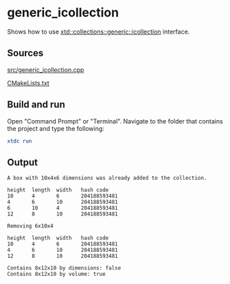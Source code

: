 # generic_icollection

Shows how to use [xtd::collections::generic::icollection](https://gammasoft71.github.io/xtd/reference_guides/latest/classxtd_1_1collections_1_1generic_1_1icollection.html) interface.

## Sources

[src/generic_icollection.cpp](src/generic_icollection.cpp)

[CMakeLists.txt](CMakeLists.txt)

## Build and run

Open "Command Prompt" or "Terminal". Navigate to the folder that contains the project and type the following:

```cmake
xtdc run
```

## Output

```
A box with 10x4x6 dimensions was already added to the collection.

height  length  width   hash code
10      4       6       204188593481
4       6       10      204188593481
6       10      4       204188593481
12      8       10      204188593481

Removing 6x10x4

height  length  width   hash code
10      4       6       204188593481
4       6       10      204188593481
12      8       10      204188593481

Contains 8x12x10 by dimensions: false
Contains 8x12x10 by volume: true
```
